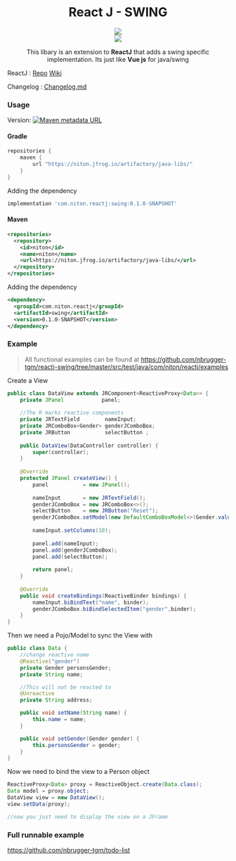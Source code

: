 <center>
	<h1 align="center">React J - SWING</h1>
</center>
<p align="center">
<a href="https://app.codacy.com/gh/nbrugger-tgm/reactj?utm_source=github.com&utm_medium=referral&utm_content=nbrugger-tgm/reactj&utm_campaign=Badge_Grade_Settings"><img src="https://api.codacy.com/project/badge/Grade/f0aa98c14a794c419f8400de14e3dbc8"></a><br/>
<a href="https://www.conventionalcommits.org/en/v1.0.0/"><img src="https://img.shields.io/badge/conventional%20commits-✔-brightgreen"/></a>
</p>

<p align="center">
    This libary is an extension to <b><a>ReactJ</a></b> that adds a swing specific implementation.
Its just like <b>Vue js</b> for java/swing
</p>

ReactJ : [Repo](https://github.com/nbrugger-tgm/reactj) [Wiki](https://github.com/nbrugger-tgm/reactj/wiki)

Changelog : [Changelog.md](CHANGELOG.md)

### Usage

Version: [![Maven metadata URL](https://img.shields.io/maven-metadata/v?metadataUrl=https%3A%2F%2Fniton.jfrog.io%2Fartifactory%2Fjava-libs%2Fcom%2Fniton%2Freactj%2Fswing%2Fmaven-metadata.xml)](https://niton.jfrog.io/ui/packages/gav:%2F%2Fcom.niton.reactj:swing?name=reactj-swing&type=packages)

#### Gradle

```groovy
repositories {
    maven {
        url "https://niton.jfrog.io/artifactory/java-libs/"
    }
}
```

Adding the dependency

```groovy
implementation 'com.niton.reactj:swing:0.1.0-SNAPSHOT'
```

#### Maven

```xml
<repositories>
  <repository>
    <id>niton</id>
    <name>niton</name>
    <url>https://niton.jfrog.io/artifactory/java-libs/</url>
  </repository>
</repositories>
```

Adding the dependency

```xml
<dependency>
  <groupId>com.niton.reactj</groupId>
  <artifactId>swing</artifactId>
  <version>0.1.0-SNAPSHOT</version>
</dependency>
```

### Example

> All functional examples can be found at https://github.com/nbrugger-tgm/reactj-swing/tree/master/src/test/java/com/niton/reactj/examples

Create a View

```java
public class DataView extends JRComponent<ReactiveProxy<Data>> {
    private JPanel            panel;
    
    //The R marks reactive components
    private JRTextField        nameInput;
    private JRComboBox<Gender> genderJComboBox;
    private JRButton           selectButton ;
    
    public DataView(DataController controller) {
        super(controller);
    }
    
    @Override
    protected JPanel createView() {
        panel           = new JPanel();
        
        nameInput       = new JRTextField();
        genderJComboBox = new JRComboBox<>();
        selectButton    = new JRButton("Reset");
        genderJComboBox.setModel(new DefaultComboBoxModel<>(Gender.values()));
        
        nameInput.setColumns(10);
        
        panel.add(nameInput);
        panel.add(genderJComboBox);
        panel.add(selectButton);
        
        return panel;
    }
    
    @Override
    public void createBindings(ReactiveBinder bindings) {
        nameInput.biBindText("name", binder);
        genderJComboBox.biBindSelectedItem("gender",binder);
    }
}
```

Then we need a Pojo/Model to sync the View with

```java
public class Data { 
	//change reactive name
	@Reactive("gender")
	private Gender personsGender;
	private String name;

	//This will not be reacted to
	@Unreactive
	private String address;

	public void setName(String name) {
		this.name = name;
	}

	public void setGender(Gender gender) {
		this.personsGender = gender;
	}
}
```

Now we need to bind the view to a Person object

```java
ReactiveProxy<Data> proxy = ReactiveObject.create(Data.class);
Data model = proxy.object;
DataView view = new DataView();
view.setData(proxy);

//now you just need to display the view on a JFrame
```

### Full runnable example

https://github.com/nbrugger-tgm/todo-list
